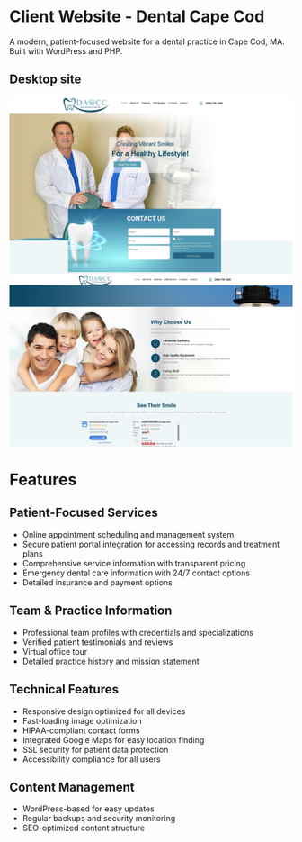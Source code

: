 # Client Website - Dental Cape Cod

A modern, patient-focused website for a dental practice in Cape Cod, MA. Built with WordPress and PHP.

## Desktop site
<img src="https://raw.githubusercontent.com/iterating/dental-cape-cod/refs/heads/main/public/portfolio.webdentist.dentalcapecod.desktop1.jpeg" width="700px">

<img src="https://raw.githubusercontent.com/iterating/dental-cape-cod/refs/heads/main/public/portfolio.webdentist.dentalcapecod.desktop2.jpeg" width="700px">

# Features

## Patient-Focused Services
- Online appointment scheduling and management system
- Secure patient portal integration for accessing records and treatment plans
- Comprehensive service information with transparent pricing
- Emergency dental care information with 24/7 contact options
- Detailed insurance and payment options

## Team & Practice Information
- Professional team profiles with credentials and specializations
- Verified patient testimonials and reviews
- Virtual office tour
- Detailed practice history and mission statement

## Technical Features
- Responsive design optimized for all devices
- Fast-loading image optimization
- HIPAA-compliant contact forms
- Integrated Google Maps for easy location finding
- SSL security for patient data protection
- Accessibility compliance for all users

## Content Management
- WordPress-based for easy updates
- Regular backups and security monitoring
- SEO-optimized content structure
